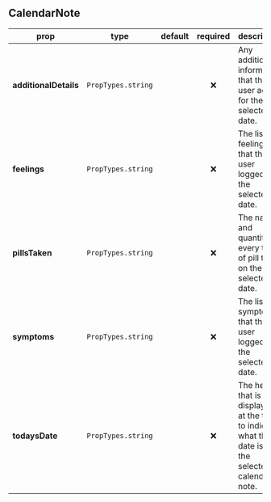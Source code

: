 ## CalendarNote

prop | type | default | required | description
---- | :----: | :-------: | :--------: | -----------
**additionalDetails** | `PropTypes.string` |  | :x: | Any additional information that the user added for the selected date.
**feelings** | `PropTypes.string` |  | :x: | The list of feelings that the user logged for the selected date.
**pillsTaken** | `PropTypes.string` |  | :x: | The name and quantity of every type of pill taken on the selected date.
**symptoms** | `PropTypes.string` |  | :x: | The list of symptoms that the user logged for the selected date.
**todaysDate** | `PropTypes.string` |  | :x: | The header that is displayed at the top to indicate what the date is for the selected calendar note.

